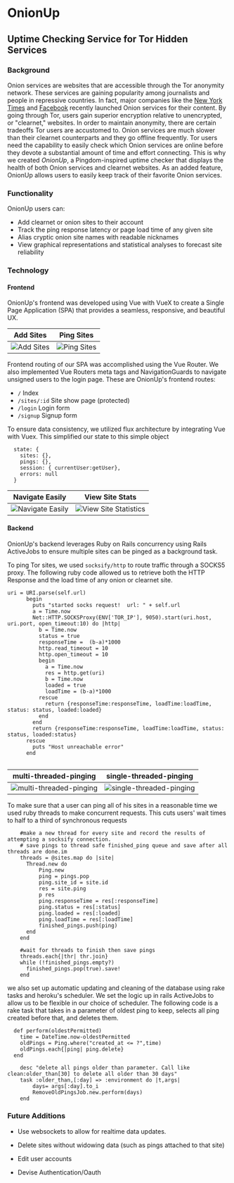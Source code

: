 # OnionUp

## Uptime Checking Service for Tor Hidden Services

### Background

Onion services are websites that are accessible through the Tor anonymity network. These services are gaining popularity among journalists and people in repressive countries. In fact, major companies like the [New York Times](https://open.nytimes.com/https-open-nytimes-com-the-new-york-times-as-a-tor-onion-service-e0d0b67b7482) and [Facebook](https://www.facebook.com/notes/protect-the-graph/making-connections-to-facebook-more-secure/1526085754298237/) recently launched Onion services for their content. By going through Tor, users gain superior encryption relative to unencrypted, or "clearnet," websites. In order to maintain anonymity, there are certain tradeoffs Tor users are accustomed to. Onion services are much slower than their clearnet counterparts and they go offline frequently. Tor users need the capability to easily check which Onion services are online before they devote a substantial amount of time and effort connecting. This is why we created *OnionUp*, a Pingdom-inspired uptime checker that displays the health of both Onion services and clearnet websites. As an added feature, OnionUp allows users to easily keep track of their favorite Onion services.

### Functionality

OnionUp users can:
- Add clearnet or onion sites to their account
- Track the ping response latency or page load time of any given site 
- Alias cryptic onion site names with readable nicknames
- View graphical representations and statistical analyses to forecast site reliability

### Technology

#### Frontend 

OnionUp's frontend was developed using Vue with VueX to create a Single Page Application (SPA) that provides a seamless, responsive, and beautiful UX. 

| Add Sites | Ping Sites |
| ---------- | --------- |
| ![Add Sites](https://media.giphy.com/media/xT0xeJQt00hGlLOpoc/giphy.gif) | ![Ping Sites](https://media.giphy.com/media/xT0xei2Vk2njAvdBle/giphy.gif) |


Frontend routing of our SPA was accomplished using the Vue Router. We also implemented Vue Routers meta tags and NavigationGuards to navigate unsigned users to the login page. These are OnionUp's frontend routes:

- `/` Index
- `/sites/:id` Site show page (protected)
- `/login` Login form
- `/signup` Signup form


To ensure data consistency, we utilized flux architecture by integrating Vue with Vuex. This simplified our state to this simple object
```
  state: {
    sites: {},
    pings: {},
    session: { currentUser:getUser},
    errors: null
  }
```


| Navigate Easily | View Site Stats |
| --------------- | --------------- |
| ![Navigate Easily](https://media.giphy.com/media/3o6fIT1NdOEHKgoRJ6/giphy.gif) | ![View Site Statistics](https://media.giphy.com/media/3o6fIV05Vw1KJZCMtW/giphy.gif) |


#### Backend

OnionUp's backend leverages Ruby on Rails concurrency using Rails ActiveJobs to ensure multiple sites can be pinged as a background task.


To ping Tor sites, we used `socksify/http` to route traffic through a SOCKS5 proxy. The following ruby code allowed us to retrieve both the HTTP Response and the load time of any onion or clearnet site. 

```
uri = URI.parse(self.url)
      begin
        puts "started socks request!  url: " + self.url
        a = Time.now
        Net::HTTP.SOCKSProxy(ENV['TOR_IP'], 9050).start(uri.host, uri.port, open_timeout:10) do |http|
          b = Time.now
          status = true
          responseTime =  (b-a)*1000
          http.read_timeout = 10
          http.open_timeout = 10
          begin
            a = Time.now
            res = http.get(uri)
            b = Time.now
            loaded = true
            loadTime = (b-a)*1000
          rescue
            return {responseTime:responseTime, loadTime:loadTime, status: status, loaded:loaded}
          end 
        end
        return {responseTime:responseTime, loadTime:loadTime, status: status, loaded:status}
      rescue
        puts "Host unreachable error"
      end
    
```
| multi-threaded-pinging | single-threaded-pinging |
| --------------- | --------------- |
| ![multi-threaded-pinging](https://res.cloudinary.com/flyakite/image/upload/v1513404952/ezgif.com-crop_1_owjbdj.gif) | ![single-threaded-pinging](http://res.cloudinary.com/flyakite/image/upload/v1513404956/ezgif.com-crop_2_a1kt65.gif) |

To make sure that a user can ping all of his sites in a reasonable time we used ruby threads to make concurrent requests. This cuts users' wait times to half to a third of synchronous requests
```
    #make a new thread for every site and record the results of attempting a socksify connection.
    # save pings to thread safe finished_ping queue and save after all threads are done.im
    threads = @sites.map do |site|
      Thread.new do
          Ping.new
          ping = pings.pop
          ping.site_id = site.id
          res = site.ping
          p res
          ping.responseTime = res[:responseTime]
          ping.status = res[:status]
          ping.loaded = res[:loaded]
          ping.loadTime = res[:loadTime]
          finished_pings.push(ping)
      end
    end
    
    #wait for threads to finish then save pings
    threads.each{|thr| thr.join}    
    while (!finished_pings.empty?)
      finished_pings.pop(true).save!
    end
```

we also set up automatic updating and cleaning of the database using rake tasks and heroku's scheduler. We set the logic up in rails ActiveJobs to allow us to be flexible in our choice of scheduler. The following code is a rake task that takes in a parameter of oldest ping to keep, selects all ping created before that, and deletes them. 

```  
  def perform(oldestPermitted)
    time = DateTime.now-oldestPermitted
    oldPings = Ping.where("created_at <= ?",time)
    oldPings.each{|ping| ping.delete}
  end

    desc "delete all pings older than parameter. Call like clean:older_than[30] to delete all older than 30 days"
    task :older_than,[:day] => :environment do |t,args|
        days= args[:day].to_i
        RemoveOldPingsJob.new.perform(days)
    end
  ```

### Future Additions

- Use websockets to allow for realtime data updates.

- Delete sites without widowing data (such as pings attached to that site)

- Edit user accounts

- Devise Authentication/Oauth

